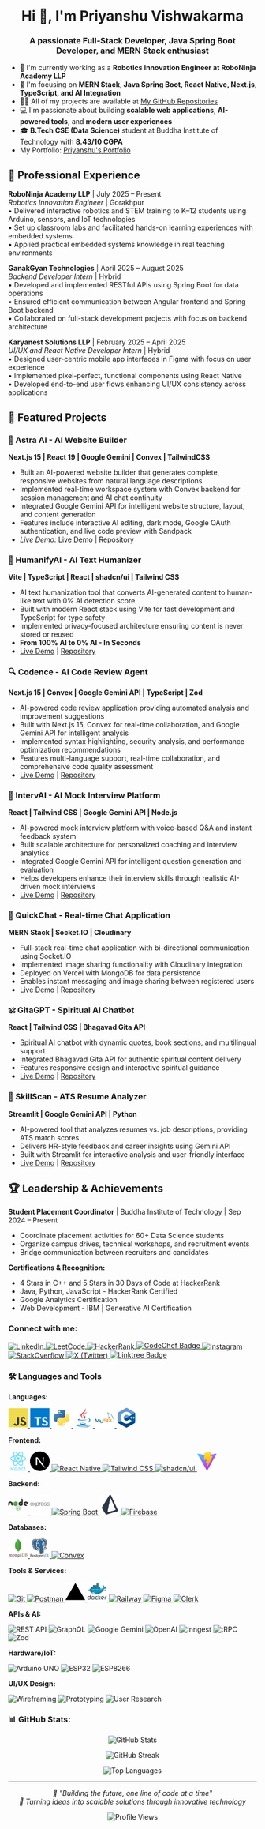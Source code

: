 <h1 align="center">Hi 👋, I'm Priyanshu Vishwakarma</h1>
<h3 align="center">A passionate Full-Stack Developer, Java Spring Boot Developer, and MERN Stack enthusiast</h3>

- 🔭 I'm currently working as a **Robotics Innovation Engineer at RoboNinja Academy LLP**
- 🌱 I'm focusing on **MERN Stack, Java Spring Boot, React Native, Next.js, TypeScript, and AI Integration**
- 👨‍💻 All of my projects are available at [My GitHub Repositories](https://github.com/priyyannshhu?tab=repositories)
- 💻 I'm passionate about building **scalable web applications**, **AI-powered tools**, and **modern user experiences**
- 🎓 **B.Tech CSE (Data Science)** student at Buddha Institute of Technology with **8.43/10 CGPA**
- My Portfolio: [Priyanshu's Portfolio](https://priyanshu-v.vercel.app/)

## 💼 Professional Experience

**RoboNinja Academy LLP** | July 2025 – Present  
*Robotics Innovation Engineer* | Gorakhpur  
• Delivered interactive robotics and STEM training to K–12 students using Arduino, sensors, and IoT technologies  
• Set up classroom labs and facilitated hands-on learning experiences with embedded systems  
• Applied practical embedded systems knowledge in real teaching environments

**GanakGyan Technologies** | April 2025 – August 2025   
*Backend Developer Intern* | Hybrid  
• Developed and implemented RESTful APIs using Spring Boot for data operations  
• Ensured efficient communication between Angular frontend and Spring Boot backend  
• Collaborated on full-stack development projects with focus on backend architecture

**Karyanest Solutions LLP** | February 2025 – April 2025  
*UI/UX and React Native Developer Intern* | Hybrid  
• Designed user-centric mobile app interfaces in Figma with focus on user experience  
• Implemented pixel-perfect, functional components using React Native  
• Developed end-to-end user flows enhancing UI/UX consistency across applications

## 🚀 Featured Projects

### 🤖 Astra AI - AI Website Builder
**Next.js 15 | React 19 | Google Gemini | Convex | TailwindCSS**
- Built an AI-powered website builder that generates complete, responsive websites from natural language descriptions
- Implemented real-time workspace system with Convex backend for session management and AI chat continuity
- Integrated Google Gemini API for intelligent website structure, layout, and content generation
- Features include interactive AI editing, dark mode, Google OAuth authentication, and live code preview with Sandpack
- *Live Demo:* [Live Demo](https://astra-ai-website-builder.vercel.app/) | [Repository](https://github.com/priyyannshhu/astra-ai)

### 🤖 HumanifyAI - AI Text Humanizer
**Vite | TypeScript | React | shadcn/ui | Tailwind CSS**
- AI text humanization tool that converts AI-generated content to human-like text with 0% AI detection score
- Built with modern React stack using Vite for fast development and TypeScript for type safety
- Implemented privacy-focused architecture ensuring content is never stored or reused
- **From 100% AI to 0% AI - In Seconds**
- [Live Demo](https://humanifyaii.vercel.app/) | [Repository](https://github.com/priyyannshhu/HumanifyAI)

### 🔍 Codence - AI Code Review Agent
**Next.js 15 | Convex | Google Gemini API | TypeScript | Zod**
- AI-powered code review application providing automated analysis and improvement suggestions
- Built with Next.js 15, Convex for real-time collaboration, and Google Gemini API for intelligent analysis
- Implemented syntax highlighting, security analysis, and performance optimization recommendations
- Features multi-language support, real-time collaboration, and comprehensive code quality assessment
- [Live Demo](https://codence-ai.vercel.app/) | [Repository](https://github.com/priyyannshhu/Codence-Code-Review-AI-Agent)

### 🎯 IntervAI - AI Mock Interview Platform
**React | Tailwind CSS | Google Gemini API | Node.js**
- AI-powered mock interview platform with voice-based Q&A and instant feedback system
- Built scalable architecture for personalized coaching and interview analytics
- Integrated Google Gemini API for intelligent question generation and evaluation
- Helps developers enhance their interview skills through realistic AI-driven mock interviews
- [Live Demo](https://intervai-beige.vercel.app/) | [Repository](https://github.com/priyyannshhu/Interv-AI)

### 💬 QuickChat - Real-time Chat Application
**MERN Stack | Socket.IO | Cloudinary**
- Full-stack real-time chat application with bi-directional communication using Socket.IO
- Implemented image sharing functionality with Cloudinary integration
- Deployed on Vercel with MongoDB for data persistence
- Enables instant messaging and image sharing between registered users
- [Live Demo](https://chatquickk.vercel.app/) | [Repository](https://github.com/priyyannshhu/chat-app)

### 🕉️ GitaGPT - Spiritual AI Chatbot
**React | Tailwind CSS | Bhagavad Gita API**
- Spiritual AI chatbot with dynamic quotes, book sections, and multilingual support
- Integrated Bhagavad Gita API for authentic spiritual content delivery
- Features responsive design and interactive spiritual guidance
- [Live Demo](https://bluegen.vercel.app/) | [Repository](https://github.com/priyyannshhu/BlueGen)

### 📄 SkillScan - ATS Resume Analyzer
**Streamlit | Google Gemini API | Python**
- AI-powered tool that analyzes resumes vs. job descriptions, providing ATS match scores
- Delivers HR-style feedback and career insights using Gemini API
- Built with Streamlit for interactive analysis and user-friendly interface
- [Live Demo](https://skillscan-ats-resume-analyzer.streamlit.app/) | [Repository](https://github.com/priyyannshhu/SkillScan-ATS-Resume-Analyzer)

## 🏆 Leadership & Achievements

**Student Placement Coordinator** | Buddha Institute of Technology | Sep 2024 – Present
- Coordinate placement activities for 60+ Data Science students
- Organize campus drives, technical workshops, and recruitment events
- Bridge communication between recruiters and candidates

**Certifications & Recognition:**
- 4 Stars in C++ and 5 Stars in 30 Days of Code at HackerRank
- Java, Python, JavaScript - HackerRank Certified
- Google Analytics Certification
- Web Development - IBM | Generative AI Certification

<h3 align="left">Connect with me:</h3>
<p align="left">
  <a href="https://www.linkedin.com/in/priyanshu-vishwakarmaa/" target="blank">
    <img align="center" src="https://raw.githubusercontent.com/rahuldkjain/github-profile-readme-generator/master/src/images/icons/Social/linked-in-alt.svg" alt="LinkedIn" height="30" width="40" />
  </a>
  <a href="https://leetcode.com/u/priyyannshuu/" target="blank">
    <img align="center" src="https://raw.githubusercontent.com/rahuldkjain/github-profile-readme-generator/master/src/images/icons/Social/leet-code.svg" alt="LeetCode" height="30" width="40" />
  </a>
  <a href="https://www.hackerrank.com/profile/raajvishwakarma1" target="blank">
    <img align="center" src="https://raw.githubusercontent.com/rahuldkjain/github-profile-readme-generator/master/src/images/icons/Social/hackerrank.svg" alt="HackerRank" height="30" width="40" />
  </a>
  <a href="https://www.codechef.com/users/priyannshuu" target="blank">
  <img src="https://img.shields.io/badge/CodeChef-%23385a7c.svg?&style=for-the-badge&logo=CodeChef&logoColor=white" alt="CodeChef Badge">
  </a>
  <a href="https://www.instagram.com/priyyannshhu/" target="blank">
    <img align="center" src="https://raw.githubusercontent.com/rahuldkjain/github-profile-readme-generator/master/src/images/icons/Social/instagram.svg" alt="Instagram" height="30" width="40" />
  </a>
  <a href="https://stackoverflow.com/users/27509535/priyanshu-vishwakarma" target="blank">
    <img align="center" src="https://raw.githubusercontent.com/rahuldkjain/github-profile-readme-generator/master/src/images/icons/Social/stack-overflow.svg" alt="StackOverflow" height="30" width="40" />
  </a>
  <a href="https://x.com/i/flow/login?redirect_after_login=%2Fpriyanshu_37" target="blank">
    <img align="center" src="https://raw.githubusercontent.com/rahuldkjain/github-profile-readme-generator/master/src/images/icons/Social/twitter.svg" alt="X (Twitter)" height="30" width="40" />
  </a>
  <a href="https://linktr.ee/priyyannshhuu" target="blank">
  <img src="https://img.shields.io/badge/Linktree-%23ffcc00.svg?&style=for-the-badge&logo=Linktree&logoColor=white" alt="Linktree Badge">
  </a>
</p>

<h3 align="left">🛠️ Languages and Tools</h3>

**Languages:**
<p align="left">
  <a href="https://developer.mozilla.org/en-US/docs/Web/JavaScript" target="_blank" rel="noreferrer"> 
    <img src="https://raw.githubusercontent.com/devicons/devicon/master/icons/javascript/javascript-original.svg" alt="JavaScript" width="40" height="40"/> 
  </a>
  <a href="https://www.typescriptlang.org/" target="_blank" rel="noreferrer"> 
    <img src="https://raw.githubusercontent.com/devicons/devicon/master/icons/typescript/typescript-original.svg" alt="TypeScript" width="40" height="40"/> 
  </a>
  <a href="https://www.python.org" target="_blank" rel="noreferrer"> 
    <img src="https://raw.githubusercontent.com/devicons/devicon/master/icons/python/python-original.svg" alt="Python" width="40" height="40"/> 
  </a>
  <a href="https://www.oracle.com/java/" target="_blank" rel="noreferrer"> 
    <img src="https://raw.githubusercontent.com/devicons/devicon/master/icons/java/java-original.svg" alt="Java" width="40" height="40"/> 
  </a>
  <a href="https://www.mysql.com/" target="_blank" rel="noreferrer"> 
    <img src="https://raw.githubusercontent.com/devicons/devicon/master/icons/mysql/mysql-original-wordmark.svg" alt="SQL" width="40" height="40"/> 
  </a>
  <a href="https://isocpp.org/" target="_blank" rel="noreferrer"> 
    <img src="https://raw.githubusercontent.com/devicons/devicon/master/icons/cplusplus/cplusplus-original.svg" alt="C++" width="40" height="40"/> 
  </a>
</p>

**Frontend:**
<p align="left">
  <a href="https://reactjs.org/" target="_blank" rel="noreferrer"> 
    <img src="https://raw.githubusercontent.com/devicons/devicon/master/icons/react/react-original-wordmark.svg" alt="React" width="40" height="40"/> 
  </a>
  <a href="https://nextjs.org/" target="_blank" rel="noreferrer"> 
    <img src="https://raw.githubusercontent.com/devicons/devicon/master/icons/nextjs/nextjs-original.svg" alt="Next.js" width="40" height="40"/> 
  </a>
  <a href="https://reactnative.dev/" target="_blank" rel="noreferrer"> 
    <img src="https://reactnative.dev/img/header_logo.svg" alt="React Native" width="40" height="40"/> 
  </a>
  <a href="https://tailwindcss.com/" target="_blank" rel="noreferrer"> 
    <img src="https://www.vectorlogo.zone/logos/tailwindcss/tailwindcss-icon.svg" alt="Tailwind CSS" width="40" height="40"/> 
  </a>
  <a href="https://ui.shadcn.com/" target="_blank" rel="noreferrer"> 
    <img src="https://ui.shadcn.com/favicon.ico" alt="shadcn/ui" width="40" height="40"/> 
  </a>
  <a href="https://vitejs.dev/" target="_blank" rel="noreferrer"> 
    <img src="https://raw.githubusercontent.com/devicons/devicon/master/icons/vitejs/vitejs-original.svg" alt="Vite" width="40" height="40"/> 
  </a>
</p>

**Backend:**
<p align="left">
  <a href="https://nodejs.org/en/" target="_blank" rel="noreferrer"> 
    <img src="https://raw.githubusercontent.com/devicons/devicon/master/icons/nodejs/nodejs-original-wordmark.svg" alt="Node.js" width="40" height="40"/> 
  </a>
  <a href="https://expressjs.com/" target="_blank" rel="noreferrer"> 
    <img src="https://raw.githubusercontent.com/devicons/devicon/master/icons/express/express-original-wordmark.svg" alt="Express.js" width="40" height="40"/> 
  </a>
  <a href="https://spring.io/" target="_blank" rel="noreferrer"> 
    <img src="https://www.vectorlogo.zone/logos/springio/springio-icon.svg" alt="Spring Boot" width="40" height="40"/> 
  </a>
  <a href="https://www.prisma.io/" target="_blank" rel="noreferrer"> 
    <img src="https://raw.githubusercontent.com/devicons/devicon/master/icons/prisma/prisma-original.svg" alt="Prisma" width="40" height="40"/> 
  </a>
  <a href="https://firebase.google.com/" target="_blank" rel="noreferrer"> 
    <img src="https://www.vectorlogo.zone/logos/firebase/firebase-icon.svg" alt="Firebase" width="40" height="40"/> 
  </a>
</p>

**Databases:**
<p align="left">
  <a href="https://www.mongodb.com/" target="_blank" rel="noreferrer"> 
    <img src="https://raw.githubusercontent.com/devicons/devicon/master/icons/mongodb/mongodb-original-wordmark.svg" alt="MongoDB" width="40" height="40"/> 
  </a>
  <a href="https://www.postgresql.org/" target="_blank" rel="noreferrer"> 
    <img src="https://raw.githubusercontent.com/devicons/devicon/master/icons/postgresql/postgresql-original-wordmark.svg" alt="PostgreSQL" width="40" height="40"/> 
  </a>
  <a href="https://convex.dev/" target="_blank" rel="noreferrer"> 
    <img src="https://docs.convex.dev/favicon.png" alt="Convex" width="40" height="40"/> 
  </a>
</p>

**Tools & Services:**
<p align="left">
  <a href="https://git-scm.com/" target="_blank" rel="noreferrer"> 
    <img src="https://www.vectorlogo.zone/logos/git-scm/git-scm-icon.svg" alt="Git" width="40" height="40"/> 
  </a>
  <a href="https://postman.com" target="_blank" rel="noreferrer"> 
    <img src="https://www.vectorlogo.zone/logos/getpostman/getpostman-icon.svg" alt="Postman" width="40" height="40"/> 
  </a>
  <a href="https://vercel.com/" target="_blank" rel="noreferrer"> 
    <img src="https://raw.githubusercontent.com/devicons/devicon/master/icons/vercel/vercel-original.svg" alt="Vercel" width="40" height="40"/> 
  </a>
  <a href="https://www.docker.com/" target="_blank" rel="noreferrer"> 
    <img src="https://raw.githubusercontent.com/devicons/devicon/master/icons/docker/docker-original-wordmark.svg" alt="Docker" width="40" height="40"/> 
  </a>
  <a href="https://railway.app/" target="_blank" rel="noreferrer"> 
    <img src="https://railway.app/brand/logo-light.png" alt="Railway" width="40" height="40"/> 
  </a>
  <a href="https://www.figma.com/" target="_blank" rel="noreferrer"> 
    <img src="https://www.vectorlogo.zone/logos/figma/figma-icon.svg" alt="Figma" width="40" height="40"/> 
  </a>
  <a href="https://clerk.com/" target="_blank" rel="noreferrer"> 
    <img src="https://clerk.com/favicon.ico" alt="Clerk" width="40" height="40"/> 
  </a>
</p>

**APIs & AI:**
<p align="left">
  <img src="https://img.shields.io/badge/REST_API-02569B?style=for-the-badge&logo=api&logoColor=white" alt="REST API">
  <img src="https://img.shields.io/badge/GraphQL-E10098?style=for-the-badge&logo=graphql&logoColor=white" alt="GraphQL">
  <img src="https://img.shields.io/badge/Google_Gemini-8E75B2?style=for-the-badge&logo=google&logoColor=white" alt="Google Gemini">
  <img src="https://img.shields.io/badge/OpenAI-412991?style=for-the-badge&logo=openai&logoColor=white" alt="OpenAI">
  <img src="https://img.shields.io/badge/Inngest-000000?style=for-the-badge&logo=inngest&logoColor=white" alt="Inngest">
  <img src="https://img.shields.io/badge/tRPC-398CCB?style=for-the-badge&logo=trpc&logoColor=white" alt="tRPC">
  <img src="https://img.shields.io/badge/Zod-FF4785?style=for-the-badge&logo=zod&logoColor=white" alt="Zod">
</p>

**Hardware/IoT:**
<p align="left">
  <img src="https://img.shields.io/badge/Arduino_UNO-00979D?style=for-the-badge&logo=Arduino&logoColor=white" alt="Arduino UNO">
  <img src="https://img.shields.io/badge/ESP32-E7352C?style=for-the-badge&logo=espressif&logoColor=white" alt="ESP32">
  <img src="https://img.shields.io/badge/ESP8266-E7352C?style=for-the-badge&logo=espressif&logoColor=white" alt="ESP8266">
</p>

**UI/UX Design:**
<p align="left">
  <img src="https://img.shields.io/badge/Wireframing-FF6B6B?style=for-the-badge&logo=figma&logoColor=white" alt="Wireframing">
  <img src="https://img.shields.io/badge/Prototyping-4ECDC4?style=for-the-badge&logo=figma&logoColor=white" alt="Prototyping">
  <img src="https://img.shields.io/badge/User_Research-45B7D1?style=for-the-badge&logo=uservoice&logoColor=white" alt="User Research">
</p>

<h3 align="left">📊 GitHub Stats:</h3>

<p align="center">
  <img src="https://github-readme-stats.vercel.app/api?username=priyyannshhu&show_icons=true&theme=radical&hide_border=true&count_private=true" alt="GitHub Stats" />
</p>

<p align="center">
  <img src="https://github-readme-streak-stats.herokuapp.com/?user=priyyannshhu&theme=radical&hide_border=true" alt="GitHub Streak" />
</p>

<p align="center">
  <img src="https://github-readme-stats.vercel.app/api/top-langs/?username=priyyannshhu&layout=compact&theme=radical&hide_border=true&langs_count=8" alt="Top Languages" />
</p>

---

<p align="center">
  <i>💜 "Building the future, one line of code at a time"</i><br>
  <i>🚀 Turning ideas into scalable solutions through innovative technology</i>
</p>

<p align="center">
  <img src="https://komarev.com/ghpvc/?username=priyyannshhu&color=blue&style=flat-square&label=Profile+Views" alt="Profile Views" />
</p>
